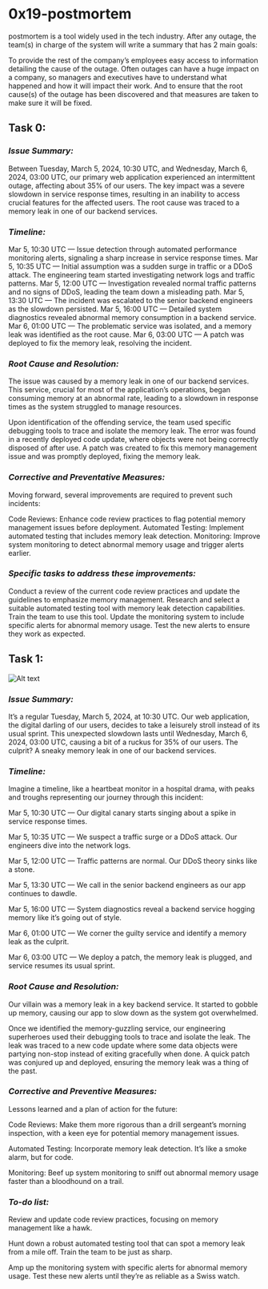 # 0x19-postmortem
 postmortem is a tool widely used in the tech industry. After any outage, the team(s) in charge of the system will write a summary that has 2 main goals:

To provide the rest of the company’s employees easy access to information detailing the cause of the outage. Often outages can have a huge impact on a company, so managers and executives have to understand what happened and how it will impact their work.
And to ensure that the root cause(s) of the outage has been discovered and that measures are taken to make sure it will be fixed.
## Task 0:

### _Issue Summary:_

Between Tuesday, March 5, 2024, 10:30 UTC, and Wednesday, March 6, 2024, 03:00 UTC, our primary web application experienced an intermittent outage, affecting about 35% of our users. The key impact was a severe slowdown in service response times, resulting in an inability to access crucial features for the affected users. The root cause was traced to a memory leak in one of our backend services.

### _Timeline:_

Mar 5, 10:30 UTC — Issue detection through automated performance monitoring alerts, signaling a sharp increase in service response times.
Mar 5, 10:35 UTC — Initial assumption was a sudden surge in traffic or a DDoS attack. The engineering team started investigating network logs and traffic patterns.
Mar 5, 12:00 UTC — Investigation revealed normal traffic patterns and no signs of DDoS, leading the team down a misleading path.
Mar 5, 13:30 UTC — The incident was escalated to the senior backend engineers as the slowdown persisted.
Mar 5, 16:00 UTC — Detailed system diagnostics revealed abnormal memory consumption in a backend service.
Mar 6, 01:00 UTC — The problematic service was isolated, and a memory leak was identified as the root cause.
Mar 6, 03:00 UTC — A patch was deployed to fix the memory leak, resolving the incident.

### _Root Cause and Resolution:_

The issue was caused by a memory leak in one of our backend services. This service, crucial for most of the application’s operations, began consuming memory at an abnormal rate, leading to a slowdown in response times as the system struggled to manage resources.

Upon identification of the offending service, the team used specific debugging tools to trace and isolate the memory leak. The error was found in a recently deployed code update, where objects were not being correctly disposed of after use. A patch was created to fix this memory management issue and was promptly deployed, fixing the memory leak.

### _Corrective and Preventative Measures:_

Moving forward, several improvements are required to prevent such incidents:

Code Reviews: Enhance code review practices to flag potential memory management issues before deployment.
Automated Testing: Implement automated testing that includes memory leak detection.
Monitoring: Improve system monitoring to detect abnormal memory usage and trigger alerts earlier.

### _Specific tasks to address these improvements:_

Conduct a review of the current code review practices and update the guidelines to emphasize memory management.
Research and select a suitable automated testing tool with memory leak detection capabilities. Train the team to use this tool.
Update the monitoring system to include specific alerts for abnormal memory usage. Test the new alerts to ensure they work as expected.

## Task 1:

![Alt text](https://thumbs2.imgbox.com/uAUtBCnJ)

### _Issue Summary:_

It’s a regular Tuesday, March 5, 2024, at 10:30 UTC. Our web application, the digital darling of our users, decides to take a leisurely stroll instead of its usual sprint. This unexpected slowdown lasts until Wednesday, March 6, 2024, 03:00 UTC, causing a bit of a ruckus for 35% of our users. The culprit? A sneaky memory leak in one of our backend services.

### _Timeline:_

Imagine a timeline, like a heartbeat monitor in a hospital drama, with peaks and troughs representing our journey through this incident:

Mar 5, 10:30 UTC — Our digital canary starts singing about a spike in service response times.

Mar 5, 10:35 UTC — We suspect a traffic surge or a DDoS attack. Our engineers dive into the network logs.

Mar 5, 12:00 UTC — Traffic patterns are normal. Our DDoS theory sinks like a stone.

Mar 5, 13:30 UTC — We call in the senior backend engineers as our app continues to dawdle.

Mar 5, 16:00 UTC — System diagnostics reveal a backend service hogging memory like it’s going out of style.

Mar 6, 01:00 UTC — We corner the guilty service and identify a memory leak as the culprit.

Mar 6, 03:00 UTC — We deploy a patch, the memory leak is plugged, and service resumes its usual sprint.


### _Root Cause and Resolution:_

Our villain was a memory leak in a key backend service. It started to gobble up memory, causing our app to slow down as the system got overwhelmed.

Once we identified the memory-guzzling service, our engineering superheroes used their debugging tools to trace and isolate the leak. The leak was traced to a new code update where some data objects were partying non-stop instead of exiting gracefully when done. A quick patch was conjured up and deployed, ensuring the memory leak was a thing of the past.

### _Corrective and Preventive Measures:_

Lessons learned and a plan of action for the future:

Code Reviews: Make them more rigorous than a drill sergeant’s morning inspection, with a keen eye for potential memory management issues.

Automated Testing: Incorporate memory leak detection. It’s like a smoke alarm, but for code.

Monitoring: Beef up system monitoring to sniff out abnormal memory usage faster than a bloodhound on a trail.

### _To-do list:_

Review and update code review practices, focusing on memory management like a hawk.

Hunt down a robust automated testing tool that can spot a memory leak from a mile off. Train the team to be just as sharp.

Amp up the monitoring system with specific alerts for abnormal memory usage. Test these new alerts until they’re as reliable as a Swiss watch.


